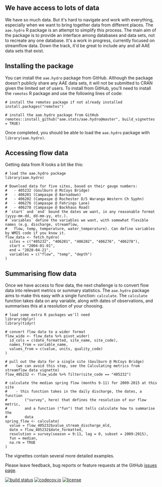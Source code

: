 ## We have access to lots of data

We have so much data. But it's hard to navigate and work with everything, especially when we want to bring together data from different places. The `aae.hydro` R package is an attempt to simplify this process. The main aim of the package is to provide an interface among databases and data sets, not to recreate any one database. It's a work in progress, currently focused on streamflow data. Down the track, it'd be great to include any and all AAE data sets that exist.

## Installing the package

You can install the `aae.hydro` package from GitHub. Although the package doesn't publicly share any AAE data sets, it will not be submitted to CRAN given the limited set of users. To install from GitHub, you'll need to install the `remotes` R package and use the following lines of code:

```{r install-packages, eval = FALSE}
# install the remotes package if not already installed
install.packages("remotes")

# install the aae.hydro package from GitHub
remotes::install_github("aae.stats/aae.hydro@master", build_vignettes = TRUE)
```

Once completed, you should be able to load the `aae.hydro` package with `library(aae.hydro)`.

## Accessing flow data

Getting data from R looks a bit like this:

```{r}
# load the aae.hydro package
library(aae.hydro)

# Download data for five sites, based on their gauge numbers:
#   - 405232 (Goulburn @ McCoys Bridge)
#   - 406201 (Campaspe @ Barnadown)
#   - 406202 (Campaspe @ Rochester D/S Waranga Western Ch Syphn)
#   - 406276 (Campaspe @ Fehrings Lane)
#   - 406278 (Campaspe @ Backhaus Road)
# `start` and `end` bound the dates we want, in any reasonable format (yyyy-mm-dd, dd-mm-yy, etc.).
# `variables` define the variables we want, with somewhat flexible names (e.g. discharge, streamflow,
#   flow, temp, temperature, water_temperature). Can define variables by WMIS code if you know it.
flow_data <- fetch_hydro(
  sites = c("405232", "406201", "406202", "406276", "406278"),
  start = "2004-01-01",
  end = "2020-04-21",
  variables = c("flow", "temp", "depth")
)
```

## Summarising flow data

Once we have access to flow data, the next challenge is to convert flow data into relevant metrics or summary statistics. The `aae.hydro` package aims to make this easy with a single function: `calculate`. The `calculate` function takes data on any variable, along with dates of observations, and summarises this at a resolution of your choosing. 

```{r}
# load some extra R packages we'll need
library(dplyr)
library(tidyr)

# convert flow data to a wider format
flow_wide <- flow_data %>% pivot_wider(
  id_cols = c(date_formatted, site_name, site_code),
  names_from = variable_name,
  values_from = c(value, units, quality_code)
)

# pull out the data for a single site (Goulburn @ McCoys Bridge)
#    (we can avoid this step, see the Calculating metrics from streamflow data vignette)
flow_405232 <- flow_wide %>% filter(site_code == "405232")

# calculate the median spring flow (months 9-11) for 2009-2015 at this site
#    - this function takes in the daily discharge, the dates, a function
#        ("survey", here) that defines the resolution of our flow metric,
#        and a function ("fun") that tells calculate how to summarise the
#        data
spring_flow <- calculate(
  value = flow_405232$value_stream_discharge_mld,
  date = flow_405232$date_formatted,
  resolution = survey(season = 9:11, lag = 0, subset = 2009:2015),
  fun = median,
  na.rm = TRUE
)
```

The vignettes contain several more detailed examples.

Please leave feedback, bug reports or feature requests at the GitHub [issues page](https://github.com/aae-stats/aae.hydro/issues). 

[![build status](https://travis-ci.org/aae-stats/aae.hydro.svg?branch=master)](https://travis-ci.org/aae-stats/aae.hydro) [![codecov.io](https://codecov.io/github/aae-stats/aae.hydro/coverage.svg?branch=master)](https://codecov.io/github/aae-stats/aae.hydro?branch=master) [![license](https://img.shields.io/badge/License-Apache%202.0-blue.svg)](https://opensource.org/licenses/Apache-2.0)
